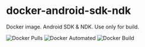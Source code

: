 # docker-android-sdk-ndk
Docker image. Android SDK &amp; NDK. Use only for build.

![Docker Pulls](https://img.shields.io/docker/pulls/npetrovsky/docker-android-sdk-ndk.svg)
![Docker Automated](https://img.shields.io/docker/automated/npetrovsky/docker-android-sdk-ndk.svg)
![Docker Build](https://img.shields.io/docker/build/npetrovsky/docker-android-sdk-ndk.svg)
